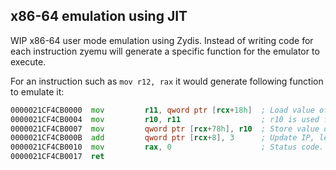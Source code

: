 ## x86-64 emulation using JIT 

WIP x86-64 user mode emulation using Zydis. Instead of writing code for each instruction zyemu
will generate a specific function for the emulator to execute. 

For an instruction such as `mov r12, rax` it would generate following function to emulate it:
```asm
0000021CF4CB0000  mov         r11, qword ptr [rcx+18h]  ; Load value of rax from virtual context.
0000021CF4CB0004  mov         r10, r11                  ; r10 is used for r12
0000021CF4CB0007  mov         qword ptr [rcx+78h], r10  ; Store value of r12 in virtual context.
0000021CF4CB000B  add         qword ptr [rcx+8], 3      ; Update IP, length of this instruction is 3 bytes.
0000021CF4CB0010  mov         rax, 0                    ; Status code.
0000021CF4CB0017  ret  
```

